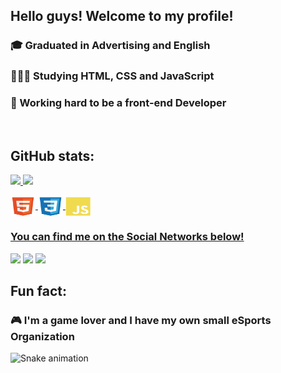 ## Hello guys! Welcome to my profile!

### 🎓 Graduated in Advertising and English
### 👨🏽‍💻 Studying HTML, CSS and JavaScript
### 🦾 Working hard to be a front-end Developer

<br>

## GitHub stats:

<div>
  <a href="https://github.com/Lyppz">
  <img height="150em" src="https://github-readme-stats.vercel.app/api?username=Lyppz&show_icons=true&theme=tokyonight&include_all_commits=true&count_private=true"/>
  <img height="150em" src="https://github-readme-stats.vercel.app/api/top-langs/?username=Lyppz&layout=compact&langs_count=6&theme=tokyonight"/>
</div>
<div style="display: inline_block"><br>
  <img align="center" alt="HTML" height="30" width="40" src="https://raw.githubusercontent.com/devicons/devicon/master/icons/html5/html5-original.svg">
  <img align="center" alt="CSS" height="30" width="40" src="https://raw.githubusercontent.com/devicons/devicon/master/icons/css3/css3-original.svg">
  <img align="center" alt="Js" height="30" width="40" src="https://raw.githubusercontent.com/devicons/devicon/master/icons/javascript/javascript-plain.svg">
</div>
  
  
  ### You can find me on the Social Networks below!
 
<div> 
  <a href="https://www.instagram.com/fllips_/" target="_blank"><img src="https://img.shields.io/badge/-Instagram-%23E4405F?style=for-the-badge&logo=instagram&logoColor=white" target="_blank"></a> 
 <a href = "mailto:fellipecastro.dev@gmail.com"><img src="https://img.shields.io/badge/-Gmail-D14836?style=for-the-badge&logo=gmail&logoColor=white" target="_blank"></a>
 <a href="https://www.linkedin.com/in/fellipe-castro-694a73233/" target="_blank"><img src="https://img.shields.io/badge/-LinkedIn-%230077B5?style=for-the-badge&logo=linkedin&logoColor=white" target="_blank"></a>

  <br>
  
## Fun fact: 

### 🎮 I'm a game lover and I have my own small eSports Organization
 
  ![Snake animation](https://github.com/Lyppz/Lyppz/blob/output/github-contribution-grid-snake.svg)

</div>
